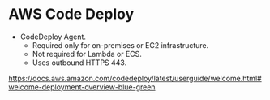 # AWS Code Deploy

- CodeDeploy Agent.
  - Required only for on-premises or EC2 infrastructure.
  - Not required for Lambda or ECS.
  - Uses outbound HTTPS 443.

https://docs.aws.amazon.com/codedeploy/latest/userguide/welcome.html#welcome-deployment-overview-blue-green
